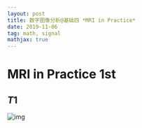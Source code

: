 ```yaml
---
layout: post
title: 数字图像分析@基础四 *MRI in Practice*
date: 2019-11-06 
tag: math, signal
mathjax: true
---
```


# MRI in Practice 1st
## $T1$

![img](https://wzwimg-1300620626.cos.ap-chengdu.myqcloud.com/githubimg/clipboard_20191106110154.png)



